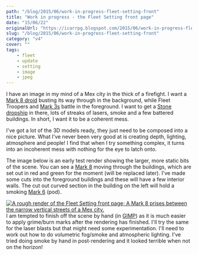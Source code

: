 ```yaml
---
path: "/blog/2015/06/work-in-progress-fleet-setting-front"
title: "Work in progress - the Fleet Setting front page"
date: "15/06/22"
originalUrl: "https://icarrpg.blogspot.com/2015/06/work-in-progress-fleet-setting-front.html"
slug: "/blog/2015/06/work-in-progress-fleet-setting-front"
category: "v4"
cover: ""
tags:
    - fleet
    - update
    - setting
    - image
    - jpeg
---
```

I have an image in my mind of a Mex city in the thick of a firefight. I want a [Mark 8 droid](http://icarrpg.blogspot.co.uk/2015/05/quite-unexpected-surprise-droid-mk8.html) busting its way through in the background, while Fleet Troopers and [Mark 3s](http://icarrpg.blogspot.co.uk/2014/12/never-leave-well-enough-alone.html) battle in the foreground. I want to get a [Stone dropship](https://plus.google.com/b/101167212141043946609/101167212141043946609/posts/TshcL8KAZbJ?pid=5854223316827006066&oid=101167212141043946609) in there, lots of streaks of lasers, smoke and a few battered buildings. In short, I want it to be a coherent mess.  

I've got a lot of the 3D models ready, they just need to be composed into a nice picture. What I've never been very good at is creating depth, lighting, atmosphere and people! I find that when I try something complex, it turns into an incoherent mess with nothing for the eye to latch onto.   

The image below is an early test render showing the larger, more static bits of the scene. You can see a [Mark 8](http://icarrpg.blogspot.co.uk/2015/05/quite-unexpected-surprise-droid-mk8.html) moving through the buildings, which are set out in red and green for the moment (will be replaced later). I've made some cuts into the foreground buildings and these will have a few interior walls. The cut out curved section in the building on the left will hold a smoking [Mark 6](http://icarrpg.blogspot.co.uk/2015/01/droid-mk-6-pod-complete.html) (pod).  

[![](http://3.bp.blogspot.com/-AE0enVN5RoE/VYhUenYZ8TI/AAAAAAABP4I/FOSPxQeW_Uc/s640/wip1.jpg "A rough render of the Fleet Setting front page; A Mark 8 prises between the narrow vertical streets of a Mex city.")](http://3.bp.blogspot.com/-AE0enVN5RoE/VYhUenYZ8TI/AAAAAAABP4I/FOSPxQeW_Uc/s1600/wip1.jpg)  
I am tempted to finish off the scene by hand (in [GIMP](http://www.gimp.org/)) as it is much easier to apply grime/burn marks after the rendering has finished. I'll try the same for the laser blasts but that might need some experimentation. I'll need to work out how to do volumetric fog/smoke and atmospheric lighting. I've tried doing smoke by hand in post-rendering and it looked terrible when not on the horizon!